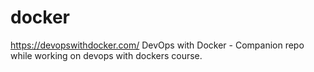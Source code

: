 # docker

https://devopswithdocker.com/
DevOps with Docker - Companion repo while working on devops with dockers course. 


